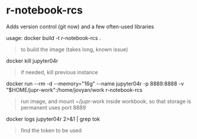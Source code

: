 # r-notebook-rcs
Adds version control (git now) and a few often-used libraries

usage:
  docker build -t r-notebook-rcs .
> to build the image (takes long, known issue)

  docker kill jupyter04r
> if needed, kill previous instance

  docker run --rm -d  --memory="16g" --name jupyter04r -p 8889:8888 -v "$HOME/jupr-work":/home/jovyan/work r-notebook-rcs
> run image, and mount ~/jupr-work inside workbook, so that storage is permanent
> uses port 8889


  docker logs jupyter04r 2>&1 | grep tok
> find the token to be used

